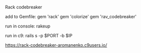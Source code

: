 Rack codebreaker

add to Gemfile:
    gem 'rack'
    gem 'colorize'
    gem 'rav_codebreaker'

run in console: rakeup

run in c9: rails s -p $PORT -b $IP

https://rack-codebreaker-aromanenko.c9users.io/




